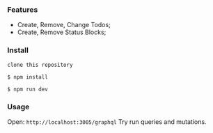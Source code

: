 ### Features

- Create, Remove, Change Todos;
- Create, Remove Status Blocks;

### Install

`clone this repository`

`$ npm install`

`$ npm run dev`

### Usage

Open: `http://localhost:3005/graphql` 
Try run queries and mutations.

